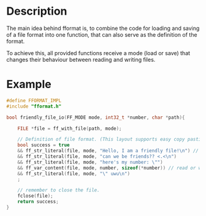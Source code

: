 # Description
The main idea behind fformat is, to combine the code for loading and saving of a file format into one function, that can also serve as the definition of the format.

To achieve this, all provided functions receive a mode (load or save) that changes their behaviour between reading and writing files.

# Example
```c
#define FFORMAT_IMPL
#include "fformat.h"

bool friendly_file_io(FF_MODE mode, int32_t *number, char *path){

    FILE *file = ff_with_file(path, mode);

    // Definition of file format. (This layout supports easy copy pasting of lines)
    bool success = true
    && ff_str_literal(file, mode, "Hello, I am a friendly file!\n") // write or assert strings
    && ff_str_literal(file, mode, "can we be friends?? <.<\n")
    && ff_str_literal(file, mode, "here's my number: \"")
    && ff_var_content(file, mode, number, sizeof(*number)) // read or write data
    && ff_str_literal(file, mode, "\" uwu\n")
    ;

    // remember to close the file.
    fclose(file);
    return success;
}
```
